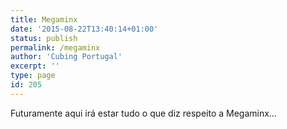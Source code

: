 ```yaml
---
title: Megaminx
date: '2015-08-22T13:40:14+01:00'
status: publish
permalink: /megaminx
author: 'Cubing Portugal'
excerpt: ''
type: page
id: 205
---
```

Futuramente aqui irá estar tudo o que diz respeito a Megaminx…